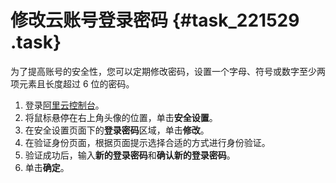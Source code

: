 # 修改云账号登录密码 {#task_221529 .task}

为了提高账号的安全性，您可以定期修改密码，设置一个字母、符号或数字至少两项元素且长度超过 6 位的密码。

1.  登录[阿里云控制台](https://homenew.console.aliyun.com/)。
2.  将鼠标悬停在右上角头像的位置，单击**安全设置**。
3.  在安全设置页面下的**登录密码**区域，单击**修改**。
4.  在验证身份页面，根据页面提示选择合适的方式进行身份验证。
5.  验证成功后，输入**新的登录密码**和**确认新的登录密码**。
6.  单击**确定**。

